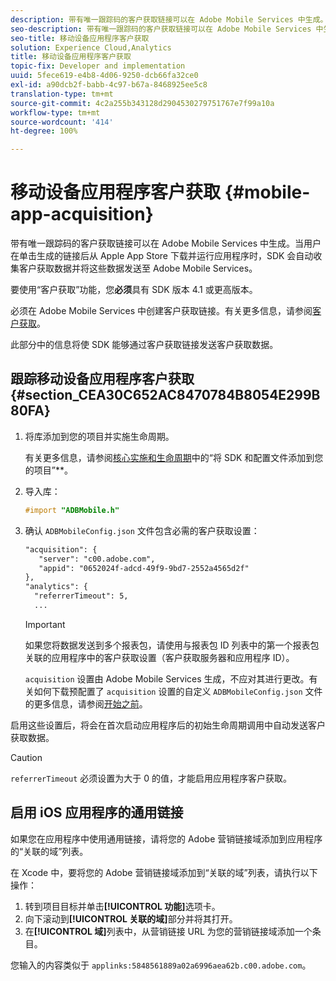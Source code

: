 ```yaml
---
description: 带有唯一跟踪码的客户获取链接可以在 Adobe Mobile Services 中生成。当用户在单击生成的链接后从 Apple App Store 下载并运行应用程序时，SDK 会自动收集客户获取数据并将这些数据发送至 Adobe Mobile Services。
seo-description: 带有唯一跟踪码的客户获取链接可以在 Adobe Mobile Services 中生成。当用户在单击生成的链接后从 Apple App Store 下载并运行应用程序时，SDK 会自动收集客户获取数据并将这些数据发送至 Adobe Mobile Services。
seo-title: 移动设备应用程序客户获取
solution: Experience Cloud,Analytics
title: 移动设备应用程序客户获取
topic-fix: Developer and implementation
uuid: 5fece619-e4b8-4d06-9250-dcb66fa32ce0
exl-id: a90dcb2f-babb-4c97-b67a-8468925ee5c8
translation-type: tm+mt
source-git-commit: 4c2a255b343128d2904530279751767e7f99a10a
workflow-type: tm+mt
source-wordcount: '414'
ht-degree: 100%

---
```


# 移动设备应用程序客户获取 {#mobile-app-acquisition}

带有唯一跟踪码的客户获取链接可以在 Adobe Mobile Services 中生成。当用户在单击生成的链接后从 Apple App Store 下载并运行应用程序时，SDK 会自动收集客户获取数据并将这些数据发送至 Adobe Mobile Services。

要使用“客户获取”功能，您&#x200B;**必须**&#x200B;具有 SDK 版本 4.1 或更高版本。

必须在 Adobe Mobile Services 中创建客户获取链接。有关更多信息，请参阅[客户获取](/help/using/acquisition-main/acquisition-main.md)。

此部分中的信息将使 SDK 能够通过客户获取链接发送客户获取数据。

## 跟踪移动设备应用程序客户获取 {#section_CEA30C652AC8470784B8054E299B80FA}

1. 将库添加到您的项目并实施生命周期。

   有关更多信息，请参阅[核心实施和生命周期](/help/ios/getting-started/dev-qs.md)中的“将 SDK 和配置文件添加到您的项目”**。
1. 导入库：

   ```objective-c
   #import "ADBMobile.h"
   ```

1. 确认 `ADBMobileConfig.json` 文件包含必需的客户获取设置：

   ```xml
   "acquisition": { 
      "server": "c00.adobe.com", 
      "appid": "0652024f-adcd-49f9-9bd7-2552a4565d2f" 
   }, 
   "analytics": { 
     "referrerTimeout": 5, 
     ...
   ```

   >[!IMPORTANT]
   >
   >如果您将数据发送到多个报表包，请使用与报表包 ID 列表中的第一个报表包关联的应用程序中的客户获取设置（客户获取服务器和应用程序 ID）。

   `acquisition` 设置由 Adobe Mobile Services 生成，不应对其进行更改。有关如何下载预配置了 `acquisition` 设置的自定义 `ADBMobileConfig.json` 文件的更多信息，请参阅[开始之前](/help/ios/getting-started/requirements.md)。

启用这些设置后，将会在首次启动应用程序后的初始生命周期调用中自动发送客户获取数据。

>[!CAUTION]
>
>`referrerTimeout` 必须设置为大于 0 的值，才能启用应用程序客户获取。

## 启用 iOS 应用程序的通用链接

如果您在应用程序中使用通用链接，请将您的 Adobe 营销链接域添加到应用程序的“关联的域”列表。

在 Xcode 中，要将您的 Adobe 营销链接域添加到“关联的域”列表，请执行以下操作：

1. 转到项目目标并单击&#x200B;**[!UICONTROL 功能]**&#x200B;选项卡。
2. 向下滚动到&#x200B;**[!UICONTROL 关联的域]**&#x200B;部分并将其打开。
3. 在&#x200B;**[!UICONTROL 域]**&#x200B;列表中，从营销链接 URL 为您的营销链接域添加一个条目。

您输入的内容类似于 `applinks:5848561889a02a6996aea62b.c00.adobe.com`。
